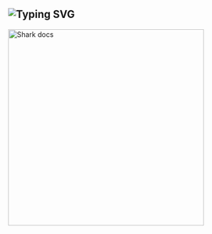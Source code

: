## ![Typing SVG](https://readme-typing-svg.herokuapp.com?font=Rockstar-ExtraBold&color=F33A6A&lines=welcome+To+Dark+Rush++Official...)
<img alt="Shark docs" height="400" src="https://i.imgur.com/fjI1fbR.jpg">
